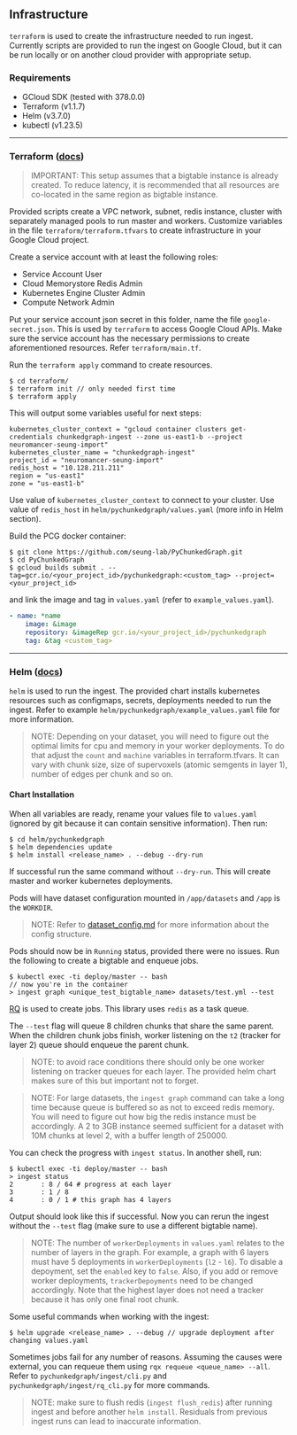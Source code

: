## Infrastructure
 `terraform` is used to create the infrastructure needed to run ingest. Currently scripts are provided to run the ingest on Google Cloud, but it can be run locally or on another cloud provider with appropriate setup.

### Requirements
* GCloud SDK (tested with 378.0.0)
* Terraform (v1.1.7)
* Helm (v3.7.0)
* kubectl (v1.23.5)

---
### Terraform ([docs](https://www.terraform.io/docs))

> IMPORTANT: This setup assumes that a bigtable instance is already created. To reduce latency, it is recommended that all resources are co-located in the same region as bigtable instance.

Provided scripts create a VPC network, subnet, redis instance, cluster with separately managed pools to run master and workers. Customize variables in the file `terraform/terraform.tfvars` to create infrastructure in your Google Cloud project.

Create a service account with at least the following roles:
* Service Account User
* Cloud Memorystore Redis Admin
* Kubernetes Engine Cluster Admin
* Compute Network Admin

Put your service account json secret in this folder, name the file `google-secret.json`. This is used by `terraform` to access Google Cloud APIs.
Make sure the service account has the necessary permissions to create aforementioned resources. Refer `terraform/main.tf`.

Run the `terraform apply` command to create resources.

```shell
$ cd terraform/
$ terraform init // only needed first time
$ terraform apply
```
This will output some variables useful for next steps:
```
kubernetes_cluster_context = "gcloud container clusters get-credentials chunkedgraph-ingest --zone us-east1-b --project neuromancer-seung-import"
kubernetes_cluster_name = "chunkedgraph-ingest"
project_id = "neuromancer-seung-import"
redis_host = "10.128.211.211"
region = "us-east1"
zone = "us-east1-b"
```

Use value of `kubernetes_cluster_context` to connect to your cluster.
Use value of `redis_host` in `helm/pychunkedgraph/values.yaml` (more info in Helm section).

Build the PCG docker container:
```shell
$ git clone https://github.com/seung-lab/PyChunkedGraph.git
$ cd PyChunkedGraph
$ gcloud builds submit . --tag=gcr.io/<your_project_id>/pychunkedgraph:<custom_tag> --project=<your_project_id>
```

and link the image and tag in `values.yaml` (refer to `example_values.yaml`).
```yaml
- name: *name
    image: &image
    repository: &imageRep gcr.io/<your_project_id>/pychunkedgraph
    tag: &tag <custom_tag>
```

---
### Helm ([docs](https://helm.sh/docs/))
`helm` is used to run the ingest. The provided chart installs kubernetes resources such as configmaps, secrets, deployments needed to run the ingest. Refer to example `helm/pychunkedgraph/example_values.yaml` file for more information.

> NOTE: Depending on your dataset, you will need to figure out the optimal limits for cpu and memory in your worker deployments. To do that adjust the `count` and `machine` variables in terraform.tfvars. It can vary with chunk size, size of supervoxels (atomic semgents in layer 1), number of edges per chunk and so on.

#### Chart Installation
When all variables are ready, rename your values file to `values.yaml` (ignored by git because it can contain sensitive information). Then run:

```shell
$ cd helm/pychunkedgraph
$ helm dependencies update
$ helm install <release_name> . --debug --dry-run
```
If successful run the same command without `--dry-run`. This will create master and worker kubernetes deployments.

Pods will have dataset configuration mounted in `/app/datasets` and `/app` is the `WORKDIR`.

> NOTE: Refer to [dataset_config.md](dataset_config.md) for more information about the config structure.

Pods should now be in `Running` status, provided there were no issues. Run the following to create a bigtable and enqueue jobs.

```shell
$ kubectl exec -ti deploy/master -- bash
// now you're in the container
> ingest graph <unique_test_bigtable_name> datasets/test.yml --test
```

[RQ](https://python-rq.org/docs/) is used to create jobs. This library uses `redis` as a task queue.

The `--test` flag will queue 8 children chunks that share the same parent. When the children chunk jobs finish, worker listening on the `t2` (tracker for layer 2) queue should enqueue the parent chunk.

> NOTE: to avoid race conditions there should only be one worker listening on tracker queues for each layer. The provided helm chart makes sure of this but important not to forget.

> NOTE: For large datasets, the `ingest graph` command can take a long time because queue is buffered so as not to exceed redis memory. You will need to figure out how big the redis instance must be accordingly. A 2 to 3GB instance seemed sufficient for a dataset with 10M chunks at level 2, with a buffer length of 250000.

You can check the progress with `ingest status`. In another shell, run:
```shell
$ kubectl exec -ti deploy/master -- bash
> ingest status
2       : 8 / 64 # progress at each layer
3       : 1 / 8
4       : 0 / 1 # this graph has 4 layers
```
Output should look like this if successful. Now you can rerun the ingest without the `--test` flag (make sure to use a different bigtable name).

> NOTE: The number of `workerDeployments` in `values.yaml` relates to the number of layers in the graph. For example, a graph with 6 layers must have 5 deployments in `workerDeployments` (`l2` - `l6`). To disable a depoyment, set the `enabled` key to `false`. Also, if you add or remove worker deployments, `trackerDepoyments` need to be changed accordingly. Note that the highest layer does not need a tracker because it has only one final root chunk.

Some useful commands when working with the ingest:
```shell
$ helm upgrade <release_name> . --debug // upgrade deployment after changing values.yaml
```

Sometimes jobs fail for any number of reasons. Assuming the causes were external, you can requeue them using `rqx requeue <queue_name> --all`. Refer to `pychunkedgraph/ingest/cli.py` and `pychunkedgraph/ingest/rq_cli.py` for more commands.

> NOTE: make sure to flush redis (`ingest flush_redis`) after running ingest and before another `helm install`. Residuals from previous ingest runs can lead to inaccurate information.
